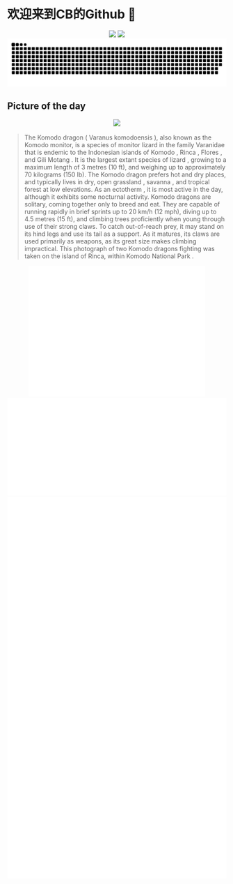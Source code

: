 
# 欢迎来到CB的Github 👋

<div align="center">
  <img height="137px" src="https://github-readme-stats.vercel.app/api?username=SuperCB&show_icons=true&theme=radical" />
  <img height="137px" src="https://github-readme-stats.vercel.app/api/top-langs/?username=SuperCB&hide_title=true&hide_border=true&layout=compact&langs_count=6&text_color=000&icon_color=fff" />
</div>


<div align="center">
    <img src="./contribution-snake/github-contribution-grid-snake.svg" />
</div>



## Picture of the day
<div align="center">
  <img width=400px src="https://upload.wikimedia.org/wikipedia/commons/thumb/2/2b/Komodo_dragons_%28Varanus_komodoensis%29_fighting.jpg/750px-Komodo_dragons_%28Varanus_komodoensis%29_fighting.jpg" />
</div>

>The  Komodo dragon  ( Varanus komodoensis ), also known as the Komodo monitor, is a species of  monitor lizard  in the family  Varanidae  that is  endemic  to the Indonesian islands of  Komodo ,  Rinca ,  Flores , and  Gili Motang . It is the  largest extant species of lizard , growing to a maximum length of 3 metres (10 ft), and weighing up to approximately 70 kilograms (150 lb). The Komodo dragon prefers hot and dry places, and typically lives in dry, open  grassland ,  savanna , and  tropical forest  at low elevations. As an  ectotherm , it is most active in the day, although it exhibits some  nocturnal  activity. Komodo dragons are solitary, coming together only to breed and eat. They are capable of running rapidly in brief sprints up to 20 km/h (12 mph), diving up to 4.5 metres (15 ft), and climbing trees proficiently when young through use of their strong claws. To catch out-of-reach prey, it may stand on its hind legs and use its tail as a support. As it matures, its claws are used primarily as weapons, as its great size makes climbing impractical. This photograph of two Komodo dragons fighting was taken on the island of Rinca, within  Komodo National Park .



<div align="center">
  <img height="300px" src="base_metrics.svg" />
  <img  src="metrics.plugin.calendar.full.svg" />
</div>


<div align="center">
  <img  src="plugin_metrics.svg" /> 
</div>
